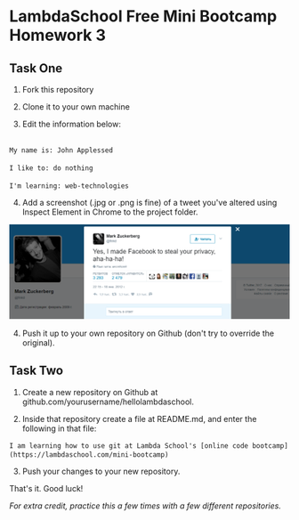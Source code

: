 # LambdaSchool Free Mini Bootcamp Homework 3 #

## Task One ##

1. Fork this repository

2. Clone it to your own machine

3. Edit the information below:


```

My name is: John Applessed

I like to: do nothing

I'm learning: web-technologies

```

4. Add a screenshot (.jpg or .png is fine) of a tweet you've altered using Inspect Element in Chrome to the project folder.

![tweet.png](https://github.com/yozhikvtumane/lswebhomework3/blob/master/tweet.png)

4. Push it up to your own repository on Github (don't try to override the original).

## Task Two ##

1. Create a new repository on Github at github.com/yourusername/hellolambdaschool.

2. Inside that repository create a file at README.md, and enter the following in that file:

```
I am learning how to use git at Lambda School's [online code bootcamp](https://lambdaschool.com/mini-bootcamp)
```

3. Push your changes to your new repository.

That's it. Good luck!

*For extra credit, practice this a few times with a few different repositories.*
